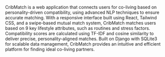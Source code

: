 CribMatch is a web application that connects users for co-living based on personality-driven compatibility, using advanced NLP techniques to ensure accurate matching. 
With a responsive interface built using React, Tailwind CSS, and a swipe-based mutual match system, CribMatch matches users based on 9 key lifestyle attributes, such as routines and stress factors.
Compatibility scores are calculated using TF-IDF and cosine similarity to deliver precise, personality-aligned matches.
Built on Django with SQLite3 for scalable data management, CribMatch provides an intuitive and efficient platform for finding ideal co-living partners.
